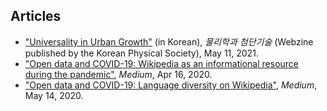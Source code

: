 Articles
------
* ["Universality in Urban Growth"](https://webzine.kps.or.kr/?p=5_view&idx=16554) (in Korean), *물리학과 첨단기술* (Webzine published by the Korean Physical Society), May 11, 2021.
* ["Open data and COVID-19: Wikipedia as an informational resource during the pandemic"](https://medium.com/@diegosaeztrumper/open-data-and-covid-19-wikipedia-as-an-informational-resource-during-the-pandemic-dcca6a23e826), *Medium*, Apr 16, 2020.
* ["Open data and COVID-19: Language diversity on Wikipedia"](https://medium.com/@diegosaeztrumper/open-data-and-covid-19-language-diversity-on-wikipedia-cb87eef63dc4), *Medium*, May 14, 2020.
